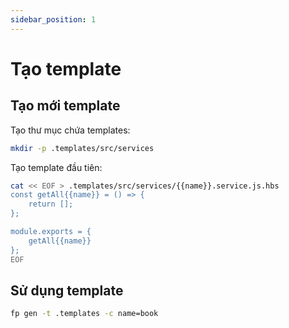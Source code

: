 ```yaml
---
sidebar_position: 1
---
```


# Tạo template

## Tạo mới template

Tạo thư mục chứa templates:

```bash
mkdir -p .templates/src/services
```

Tạo template đầu tiên:

```bash
cat << EOF > .templates/src/services/{{name}}.service.js.hbs
const getAll{{name}} = () => {
    return [];
};

module.exports = {
    getAll{{name}}
};
EOF
```

## Sử dụng template

```bash
fp gen -t .templates -c name=book
```